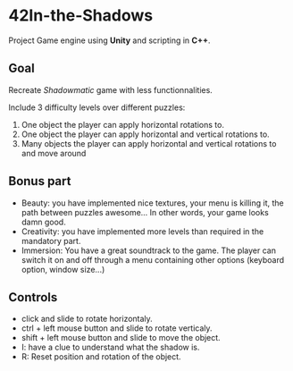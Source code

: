 # 42In-the-Shadows
Project Game engine using **Unity** and scripting in **C++**.

Goal
---
Recreate *Shadowmatic* game with less functionnalities.

Include 3 difficulty levels over different puzzles:
1. One object the player can apply horizontal rotations to.
2. One object the player can apply horizontal and vertical rotations to.
3. Many objects the player can apply horizontal and vertical rotations to and move
around

Bonus part
---
- Beauty: you have implemented nice textures, your menu is killing it, the path between puzzles awesome... In other words, your game looks damn good.
- Creativity: you have implemented more levels than required in the mandatory part.
- Immersion: You have a great soundtrack to the game. The player can switch it on and off through a menu containing other options (keyboard option, window size...)

Controls
---
- click and slide to rotate horizontaly.
- ctrl + left mouse button and slide to rotate verticaly.
- shift + left mouse button and slide to move the object.
- I: have a clue to understand what the shadow is.
- R: Reset position and rotation of the object.
